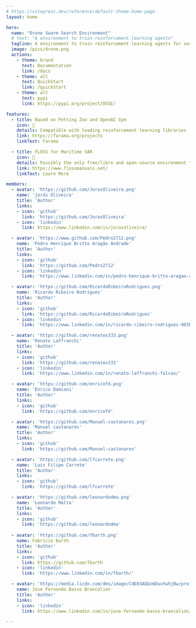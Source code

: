 ```yaml
---
# https://vitepress.dev/reference/default-theme-home-page
layout: home

hero:
  name: "Drone Swarm Search Environment"
  # text: "A environment to train reinforcement learning agents"
  tagline: A environment to train reinforcement learning agents for search and rescue operations in maritime scenarios.
  image: /pics/drone.png
  actions:
    - theme: brand
      text: Documentation
      link: /docs
    - theme: alt
      text: QuickStart
      link: /quickStart
    - theme: alt
      text: pypi
      link: https://pypi.org/project/DSSE/

features:
  - title: Based on Petting Zoo and OpenAI Gym
    icon: 🦁
    details: Compatible with leading reinforcement learning libraries
    link: https://farama.org/projects
    linkText: Farama

  - title: FLOSS for Maritime SAR
    icon: 🌊
    details: Possibly the only free/libre and open-source environment for maritime search and rescue operations.
    link: https://www.flossmanuals.net/
    linkText: Learn More

members:
  - avatar: 'https://github.com/JorasOliveira.png'
    name: 'jorás Oliveira'
    title: 'Author'
    links:
    - icon: 'github' 
      link: 'https://github.com/JorasOliveira'
    - icon: 'linkedin'
      link: https://www.linkedin.com/in/jorasoliveira/

  - avatar: 'https://www.github.com/Pedro2712.png'
    name: 'Pedro Henrique Britto Aragão Andrade'
    title: 'Author'
    links:
    - icon: 'github' 
      link: 'https://github.com/Pedro2712'
    - icon: 'linkedin'
      link: 'https://www.linkedin.com/in/pedro-henrique-britto-aragao-andrade/'

  - avatar: 'https://github.com/RicardoRibeiroRodrigues.png'
    name: 'Ricardo Ribeiro Rodrigues'
    title: 'Author'
    links:
    - icon: 'github' 
      link: 'https://github.com/RicardoRibeiroRodrigues'
    - icon: 'linkedin'
      link: 'https://www.linkedin.com/in/ricardo-ribeiro-rodrigues-983b94196/'

  - avatar: 'https://github.com/renatex333.png'
    name: 'Renato Laffranchi'
    title: 'Author'
    links:
    - icon: 'github' 
      link: 'https://github.com/renatex333'
    - icon: 'linkedin'
      link: 'https://www.linkedin.com/in/renato-laffranchi-falcao/'

  - avatar: 'https://github.com/enricofd.png'
    name: 'Enrico Damiani'
    title: 'Author'
    links:
    - icon: 'github' 
      link: 'https://github.com/enricofd'

  - avatar: 'https://github.com/Manuel-castanares.png'
    name: 'Manuel castanares'
    title: 'Author'
    links:
    - icon: 'github' 
      link: 'https://github.com/Manuel-castanares'

  - avatar: 'https://github.com/lfcarrete.png'
    name: 'Luis Filipe Carrete'
    title: 'Author'
    links:
    - icon: 'github' 
      link: 'https://github.com/lfcarrete'

  - avatar: 'https://github.com/leonardodma.png'
    name: 'Leonardo Malta'
    title: 'Author'
    links:
    - icon: 'github' 
      link: 'https://github.com/leonardodma'
  
  - avatar: 'https://github.com/fbarth.png'
    name: Fabrício Barth
    title: 'Author'
    links:
    - icon: 'github'
      link: https://github.com/fbarth
    - icon: 'linkedin'
      link: 'https://www.linkedin.com/in/fbarth/'

  - avatar: 'https://media.licdn.com/dms/image/C4E03AQGn6DuuYwhjBw/profile-displayphoto-shrink_200_200/0/1564709106422?e=1718236800&v=beta&t=3JrDTb5QTF4k5qFZbQc3lK9sgSJbalH7Y3QD_rthXBE'
    name: Jose Fernando Basso Brancalion
    title: 'Author'
    links:
    - icon: 'linkedin'
      link: https://www.linkedin.com/in/jose-fernando-basso-brancalion/

---
```


<script setup>
  import {
  VPTeamPage,
  VPTeamPageTitle,
  VPTeamMembers
} from 'vitepress/theme'
</script>

<VPTeamPage class="VPHomeDocTeamPage">
  <VPTeamMembers size="small" :members="$frontmatter.members" />
</VPTeamPage>


